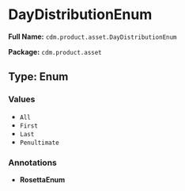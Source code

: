 # DayDistributionEnum

**Full Name:** `cdm.product.asset.DayDistributionEnum`

**Package:** `cdm.product.asset`

## Type: Enum

### Values

- `All`
- `First`
- `Last`
- `Penultimate`
### Annotations

- **RosettaEnum**

